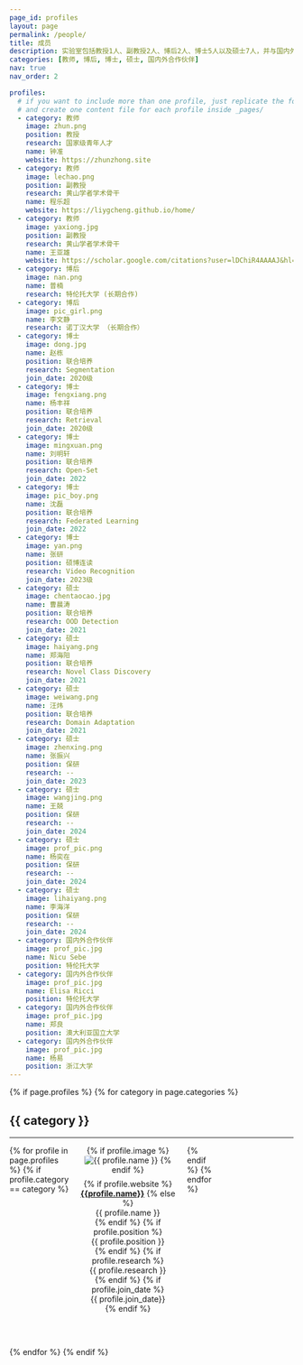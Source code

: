 ```yaml
---
page_id: profiles
layout: page
permalink: /people/
title: 成员
description: 实验室包括教授1人、副教授2人、博后2人、博士5人以及硕士7人，并与国内外知名学者长期合作。
categories: [教师, 博后, 博士, 硕士, 国内外合作伙伴]
nav: true
nav_order: 2

profiles:
  # if you want to include more than one profile, just replicate the following block
  # and create one content file for each profile inside _pages/
  - category: 教师
    image: zhun.png
    position: 教授
    research: 国家级青年人才
    name: 钟准
    website: https://zhunzhong.site
  - category: 教师
    image: lechao.png
    position: 副教授
    research: 黄山学者学术骨干
    name: 程乐超
    website: https://liygcheng.github.io/home/
  - category: 教师
    image: yaxiong.jpg
    position: 副教授
    research: 黄山学者学术骨干
    name: 王亚雄
    website: https://scholar.google.com/citations?user=lDChiR4AAAAJ&hl=zh-CN
  - category: 博后
    image: nan.png
    name: 普楠
    research: 特伦托大学 (长期合作)
  - category: 博后
    image: pic_girl.png
    name: 李文静
    research: 诺丁汉大学 （长期合作）
  - category: 博士
    image: dong.jpg
    name: 赵栋
    position: 联合培养
    research: Segmentation
    join_date: 2020级
  - category: 博士
    image: fengxiang.png
    name: 杨丰祥
    position: 联合培养
    research: Retrieval
    join_date: 2020级
  - category: 博士
    image: mingxuan.png
    name: 刘明轩
    position: 联合培养
    research: Open-Set
    join_date: 2022
  - category: 博士
    image: pic_boy.png
    name: 沈磊
    position: 联合培养
    research: Federated Learning
    join_date: 2022
  - category: 博士
    image: yan.png
    name: 张研
    position: 硕博连读
    research: Video Recognition
    join_date: 2023级
  - category: 硕士
    image: chentaocao.jpg
    name: 曹晨涛
    position: 联合培养
    research: OOD Detection
    join_date: 2021
  - category: 硕士
    image: haiyang.png
    name: 郑海阳
    position: 联合培养
    research: Novel Class Discovery
    join_date: 2021
  - category: 硕士
    image: weiwang.png
    name: 汪炜
    position: 联合培养
    research: Domain Adaptation
    join_date: 2021
  - category: 硕士
    image: zhenxing.png
    name: 张振兴
    position: 保研
    research: --
    join_date: 2023
  - category: 硕士
    image: wangjing.png
    name: 王兢
    position: 保研
    research: --
    join_date: 2024
  - category: 硕士
    image: prof_pic.png
    name: 杨奕在
    position: 保研
    research: --
    join_date: 2024
  - category: 硕士
    image: lihaiyang.png
    name: 李海洋
    position: 保研
    research: --
    join_date: 2024
  - category: 国内外合作伙伴
    image: prof_pic.jpg
    name: Nicu Sebe
    position: 特伦托大学
  - category: 国内外合作伙伴
    image: prof_pic.jpg
    name: Elisa Ricci
    position: 特伦托大学
  - category: 国内外合作伙伴
    image: prof_pic.jpg
    name: 郑良
    position: 澳大利亚国立大学
  - category: 国内外合作伙伴
    image: prof_pic.jpg
    name: 杨易
    position: 浙江大学
---
```


<style>
  .category-section {
    margin-bottom: 60px;
  }
  .profile-grid {
    display: grid;
    grid-template-columns: repeat(5, 1fr);
    gap: 10px;
  }
  .profile {
    text-align: center;
    width: 190px;
  }
  .profile img {
    max-width: 100%;
    height: auto;
    border-radius: 10%;
  }
  .profile-info {
    margin-top: 8px;
  }
</style>


<div class="post">
  <article>
    {% if page.profiles %}
      {% for category in page.categories %}
        <div class="category-section">
          <h2>{{ category }}</h2>
          <hr />
          <div class="profile-grid">
            {% for profile in page.profiles %}
              {% if profile.category == category %}
                <div class="profile">
                  {% if profile.image %}
                    <img src="/assets/img/people/{{ profile.image }}" alt="{{ profile.name }}">
                  {% endif %}
                  <div class="profile-info">
                    {% if profile.website %}
                        <a href="{{profile.website}}" target="_blank"><b>{{profile.name}}</b></a>
                    {% else %}
                        <div>{{ profile.name }}</div>
                    {% endif %}
                    {% if profile.position %}
                        <div>{{ profile.position }}</div>
                    {% endif %}
                    {% if profile.research %}
                        <div>{{ profile.research }}</div>
                    {% endif %}
                    {% if profile.join_date %}
                        <div>{{ profile.join_date}}</div>
                    {% endif %}
                  </div>
                </div>
              {% endif %}
            {% endfor %}
          </div>
        </div>
      {% endfor %}
    {% endif %}
  </article>
</div>
